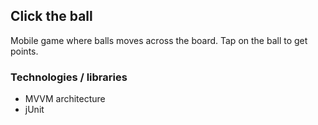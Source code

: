 ## Click the ball
Mobile game where balls moves across the board. Tap on the ball to get points.

### Technologies / libraries
- MVVM architecture
- jUnit
